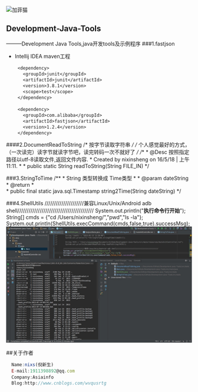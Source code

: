 ![加菲猫](http://pic.cnblogs.com/avatar/614759/20150806155546.png)
## Development-Java-Tools
———Development Java Tools,java开发tools及示例程序
###1.fastjson
*    Intellij IDEA maven工程

        <dependencies>
        
          <dependency>
            <groupId>junit</groupId>
            <artifactId>junit</artifactId>
            <version>3.8.1</version>
            <scope>test</scope>
          </dependency>
          
          <dependency>
            <groupId>com.alibaba</groupId>
            <artifactId>fastjson</artifactId>
            <version>1.2.4</version>
          </dependency>
          
        </dependencies>

####2.DocumentReadToString
    /* 按字节读取字符串 */
	/* 个人感觉最好的方式，（一次读完）读字节就读字节吧，读完转码一次不就好了 */
    /**
     * @Desc 按照指定路径以utf-8读取文件,返回文件内容.
     * Created by nixinsheng on 16/5/18 | 上午11:11.
     * 
     * public static String readToString(String FILE_IN)
     */
     
###3.StringToTime
     /**
     * String 类型转换成 Time类型
     *
     * @param dateString
     * @return
     *  
     * public final static java.sql.Timestamp string2Time(String dateString) 
     */
     
###4.ShellUtils
    /////////////////////兼容Linux/Unix/Android adb shell/////////////////////////////////////////
    System.out.println("******执行命令行开始******");
    String[] cmds = {"cd /Users/nixinsheng/","pwd","ls -la"};
    System.out.println(ShellUtils.execCommand(cmds,false,true).successMsg);     
![Result](https://github.com/wvqusrtg/Development-Java-Tools/blob/master/%E6%88%AA%E5%9B%BE%E8%AE%B0%E5%BD%95/ShellUtils.png?raw=true)

##关于作者
```javascript
  Name:nixs(倪新生)
  E-mail:1911398892@qq.com
  Company:Asiainfo
  Blog:http://www.cnblogs.com/wvqusrtg
```
